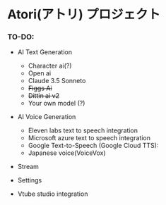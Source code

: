 # Atori(アトリ) プロジェクト

### TO-DO:
  - AI Text Generation 
    - Character ai(?)
    - Open ai
    - Claude 3.5 Sonneto
    - ~~Figgs Ai~~
    - ~~Dittin ai v2~~
    - Your own model (?)

 - AI Voice Generation
    - Eleven labs text to speech integration
    - Microsoft azure text to speech integration
    - Google Text-to-Speech (Google Cloud TTS):
    - Japanese voice(VoiceVox)
 - Stream
 - Settings
 - Vtube studio integration
